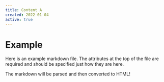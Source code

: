```yaml
---
title: Content A
created: 2022-01-04
active: true
---
```


# Example

Here is an example markdown file. The attributes at the top of the file
are required and should be specified just how they are here.

The markdown will be parsed and then converted to HTML!


